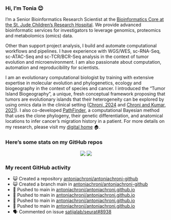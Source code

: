 
### Hi, I’m Tonia 😊

I’m a Senior Bioinformatics Research Scientist at the [Bioinformatics
Core at the St. Jude Children’s Research
Hospital](https://www.stjude.org/research/departments/developmental-neurobiology/shared-resources/bioinformatic-core.html).
We provide advanced bioinformatic services for investigators to leverage
genomics, proteomics and metabolomics (omics) data.

Other than support project analysis, I build and automate computational
workflows and pipelines. I have experience with WGS/WES, sc-RNA-Seq,
sc-ATAC-Seq and sc-TCR/BCR-Seq analysis in the context of tumor
evolution and microenvironment. I am also passionate about computation,
automation and reproducibility for scientists.

I am an evolutionary computational biologist by training with extensive
expertise in molecular evolution and phylogenetics, ecology and
biogeography in the context of species and cancer. I introduced the
“Tumor Island Biogeography”, a unique, fresh conceptual framework
proposing that tumors are evolutionary islands that their heterogeneity
can be explored by using omics data in the clinical setting ([Chroni,
2024](https://www.taylorfrancis.com/chapters/edit/10.1201/9781003307921-10/tumor-island-biogeography-antonia-chroni)
and [Chroni and Kumar,
2021](https://www.taylorfrancis.com/chapters/edit/10.1201/9781003307921-10/tumor-island-biogeography-antonia-chroni)).
I also co-developed
[PathFinder](https://github.com/SayakaMiura/PathFinder), a computational
Bayesian method that uses the clone phylogeny, their genetic
differentiation, and anatomical locations to infer cancer’s migration
history in a patient. For more details on my research, please visit my
[digital home](https://antoniachroni.github.io/) 🏠.

### Here’s some stats on my GitHub repos

<p align="center">
<img src="https://github-readme-stats.vercel.app/api?username=AntoniaChroni&show_icons=true&theme=dracula">
<img src="https://github-readme-stats.vercel.app/api/top-langs/?username=AntoniaChroni&hide=html,css,jupyter%20notebook&layout=compact">
</p>

### My recent GitHub activity

- 😺 Created a repository
  [antoniachroni/antoniachroni-github](https://github.com/antoniachroni/antoniachroni-github)
- 😺 Created a branch main in
  [antoniachroni/antoniachroni-github](https://github.com/antoniachroni/antoniachroni-github)
- 📨 Pushed to main in
  [antoniachroni/antoniachroni.github.io](https://github.com/antoniachroni/antoniachroni.github.io)
- 📨 Pushed to main in
  [antoniachroni/antoniachroni.github.io](https://github.com/antoniachroni/antoniachroni.github.io)
- 📨 Pushed to main in
  [antoniachroni/antoniachroni.github.io](https://github.com/antoniachroni/antoniachroni.github.io)
- 📨 Pushed to main in
  [antoniachroni/antoniachroni.github.io](https://github.com/antoniachroni/antoniachroni.github.io)
- 🗣 Commented on issue
  [satijalab/seurat#8938](https://github.com/satijalab/seurat#8938)
